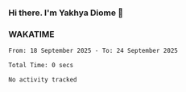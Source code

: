 ### Hi there. I'm Yakhya Diome 👋

### WAKATIME
<!--START_SECTION:waka-->

```txt
From: 18 September 2025 - To: 24 September 2025

Total Time: 0 secs

No activity tracked
```

<!--END_SECTION:waka-->
